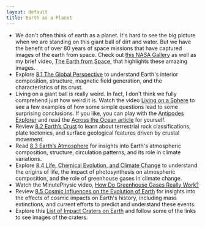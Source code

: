 ```yaml
---
layout: default
title: Earth as a Planet
---
```


- We don't often think of earth as a planet. It's hard to see the big picture when we are standing on this giant ball of dirt and water. But we have the benefit of over 80 years of space missions that have captured images of the earth from space. Check out [this NASA Gallery](https://explorer1.jpl.nasa.gov/galleries/earth-from-space/#gallery-11) as well as my brief video, [The Earth from Space](https://youtu.be/JG-FAN7_EDA), that highlights these amazing images. 
- Explore [8.1 The Global Perspective](https://openstax.org/books/astronomy-2e/pages/8-1-the-global-perspective) to understand Earth's interior composition, structure, magnetic field generation, and the characteristics of its crust.
- Living on a giant ball is really weird. In fact, I don't think we fully comprehend just how weird it is. Watch the video [Living on a Sphere](https://youtu.be/MZRzk-i1lc8) to see a few examples of how some simple questions lead to some surprising conclusions. If you like, you can play with the [Antipodes Explorer](https://storage.googleapis.com/avh-sims/astroUNL/classaction/animations/coordsmotion/antipodesexplorer.html) and read the [Across the Ocean article](https://metrocosm.com/whats-across-the-ocean/) for yourself.
- Review [8.2 Earth’s Crust](https://openstax.org/books/astronomy-2e/pages/8-2-earths-crust) to learn about terrestrial rock classifications, plate tectonics, and surface geological features driven by crustal movement.
- Read [8.3 Earth’s Atmosphere](https://openstax.org/books/astronomy-2e/pages/8-3-earths-atmosphere) for insights into Earth's atmospheric composition, structure, circulation patterns, and its role in climate variations.
- Explore [8.4 Life, Chemical Evolution, and Climate Change](https://openstax.org/books/astronomy-2e/pages/8-4-life-chemical-evolution-and-climate-change) to understand the origins of life, the impact of photosynthesis on atmospheric composition, and the role of greenhouse gases in climate change.
- Watch the MinutePhysic video, [How Do Greenhouse Gases Really Work?](https://youtu.be/sTvqIijqvTg?si=-JfvPa3tI1HYCpuR)
- Review [8.5 Cosmic Influences on the Evolution of Earth](https://openstax.org/books/astronomy-2e/pages/8-5-cosmic-influences-on-the-evolution-of-earth) for insights into the effects of cosmic impacts on Earth's history, including mass extinctions, and current efforts to predict and understand these events.
- Explore this [List of Impact Craters on Earth](https://en.wikipedia.org/wiki/List_of_impact_structures_on_Earth) and follow some of the links to see images of the craters.  
